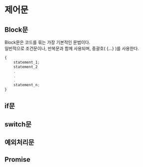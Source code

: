 # 제어문

## Block문
Block문은 코드를 묶는 가장 기본적인 문법이다.  
일반적으로 조건문이나, 반복문과 함께 사용되며, 중괄호( {...} )를 사용한다.
```js
{
	statement_1;
	statement_2
	.
	.
	.
	statement_n;
}
```

## if문

## switch문

## 예외처리문

## Promise